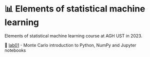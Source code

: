 # 📊 Elements of statistical machine learning
Elements of statistical machine learning course at AGH UST in 2023.


🧩 <a href="https://github.com/YoC00lig/Elements-of-statistical-machine-learning/blob/main/lab01/lab1.ipynb">lab01</a> - Monte Carlo introduction to Python, NumPy and Jupyter notebooks
